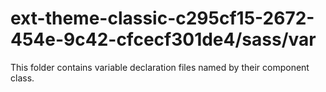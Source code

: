 # ext-theme-classic-c295cf15-2672-454e-9c42-cfcecf301de4/sass/var

This folder contains variable declaration files named by their component class.
